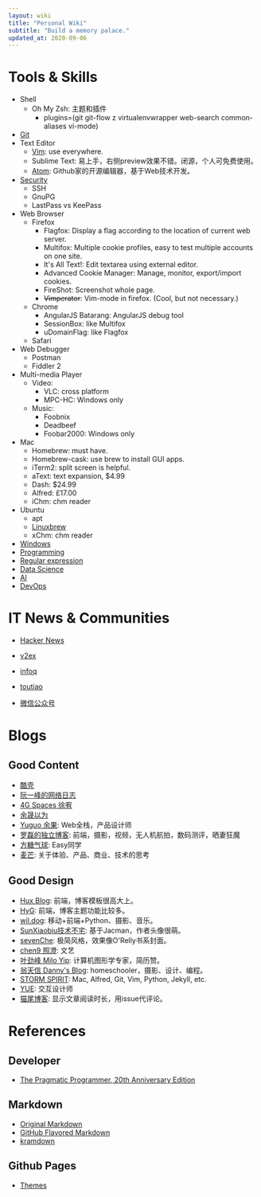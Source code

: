 ```yaml
---
layout: wiki
title: "Personal Wiki"
subtitle: "Build a memory palace."
updated_at: 2020-09-06
---
```


# Tools & Skills

* Shell
    * Oh My Zsh: 主题和插件
        * plugins=(git git-flow z virtualenvwrapper web-search common-aliases vi-mode)
* [Git](git/)
* Text Editor
    * [Vim](vim/): use everywhere.
    * Sublime Text: 易上手，右侧preview效果不错。闭源，个人可免费使用。
    * [Atom](https://atom.io/): Github家的开源编辑器，基于Web技术开发。
* [Security](security/)
    * SSH
    * GnuPG
    * LastPass vs KeePass
* Web Browser
    * Firefox
        * Flagfox: Display a flag according to the location of current web server.
        * Multifox: Multiple cookie profiles, easy to test multiple accounts on one site.
        * It's All Text!: Edit textarea using external editor.
        * Advanced Cookie Manager: Manage, monitor, export/import cookies.
        * FireShot: Screenshot whole page.
        * ~~Vimperator~~: Vim-mode in firefox. (Cool, but not necessary.)
    * Chrome
        * AngularJS Batarang: AngularJS debug tool
        * SessionBox: like Multifox
        * uDomainFlag: like Flagfox
    * Safari
* Web Debugger
    * Postman
    * Fiddler 2
* Multi-media Player
    * Video:
        * VLC: cross platform
        * MPC-HC: Windows only
    * Music:
        * Foobnix
        * Deadbeef
        * Foobar2000: Windows only
* Mac
    * Homebrew: must have.
    * Homebrew-cask: use brew to install GUI apps.
    * iTerm2: split screen is helpful.
    * aText: text expansion, $4.99
    * Dash: $24.99
    * Alfred: £17.00
    * iChm: chm reader
* Ubuntu
    * apt
    * [Linuxbrew](http://linuxbrew.sh/)
    * xChm: chm reader
* [Windows](windows/)
* [Programming](programming/)
* [Regular expression](regex/)
* [Data Science](data-science/)
* [AI](ai/)
* [DevOps](devops/)


# IT News & Communities

* [Hacker News](https://news.ycombinator.com/)

* [v2ex](https://www.v2ex.com/)
* [infoq](http://www.infoq.com/)
* [toutiao](https://toutiao.io/)

* [微信公众号](weixin-mp/)

# Blogs

## Good Content

* [酷壳](http://coolshell.cn/)
* [阮一峰的网络日志](http://www.ruanyifeng.com/blog/)
* [4G Spaces 徐宥](http://blog.youxu.info/)
* [余晟以为](http://www.luanxiang.org/blog/)
* [Yuguo 余果](https://yuguo.us/): Web全栈，产品设计师
* [罗磊的独立博客](https://luolei.org/): 前端，摄影，视频，无人机航拍，数码测评，晒妻狂魔
* [方糖气球](http://ftqq.com/): Easy同学
* [麦芒](https://serverless80.com/): 关于体验、产品、商业、技术的思考

## Good Design

* [Hux Blog](https://huangxuan.me/): 前端，博客模板很高大上。
* [HyG](https://gaohaoyang.github.io/): 前端，博客主题功能比较多。
* [wil.dog](http://wil.dog/): 移动+前端+Python、摄影、音乐。
* [SunXiaobiu技术不宅](http://sunxiaobiu.github.io/): 基于Jacman，作者头像很萌。
* [sevenChe](http://blog.sevenche.com/): 极简风格，效果像O'Relly书系封面。
* [chen9 照澄](http://www.chen9.info/): 文艺
* [叶劲峰 Milo Yip](http://miloyip.com/cv/): 计算机图形学专家，简历赞。
* [翁天信 Danny's Blog](http://blog.dandyweng.com/): homeschooler，摄影、设计、编程。
* [STORM SPIRIT](http://wulfric.me/): Mac, Alfred, Git, Vim, Python, Jekyll, etc.
* [YUE](https://tengyue.me/): 交互设计师
* [猫尾博客](https://cattail.me/): 显示文章阅读时长，用issue代评论。


# References

## Developer

* [The Pragmatic Programmer, 20th Anniversary Edition](tpp20/)

## Markdown

* [Original Markdown](http://daringfireball.net/projects/markdown/syntax)
* [GitHub Flavored Markdown](https://guides.github.com/features/mastering-markdown/)
* [kramdown](https://kramdown.gettalong.org/quickref.html)

## Github Pages

* [Themes](https://pages.github.com/themes/)

